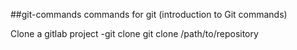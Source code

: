 ##git-commands
commands for git (introduction to Git commands)

Clone a gitlab project
-git clone 
   git clone /path/to/repository



